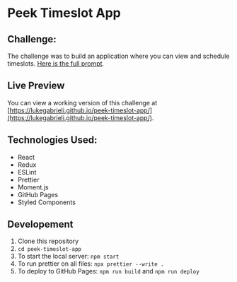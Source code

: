 # Peek Timeslot App

## Challenge:

The challenge was to build an application where you can view and schedule timeslots. [Here is the full prompt](https://gist.github.com/cdeeter/cfd8e915ddae42e44e1671255dd9a604).

## Live Preview

You can view a working version of this challenge at [https://lukegabrieli.github.io/peek-timeslot-app/](https://lukegabrieli.github.io/peek-timeslot-app/).

## Technologies Used:

- React
- Redux
- ESLint
- Prettier
- Moment.js
- GitHub Pages
- Styled Components

## Developement

1. Clone this repository
2. `cd peek-timeslot-app`
3. To start the local server: `npm start`
4. To run prettier on all files: `npx prettier --write .`
5. To deploy to GitHub Pages: `npm run build` and `npm run deploy`
